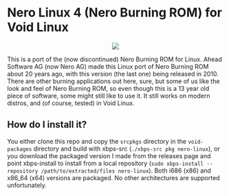 # Nero Linux 4 (Nero Burning ROM) for Void Linux

<p align="center"><img src="https://codeberg.org/th0razin3/vur/raw/branch/main/srcpkgs/nero-linux/nero-linux.png"></p>

This is a port of the (now discontinued) Nero Burning ROM for Linux. Ahead Software AG (now Nero AG) made this Linux port of Nero Burning ROM about 20 years ago, with this version (the last one) being released in 2010. There are other burning applications out here, sure, but some of us like the look and feel of Nero Burning ROM, so even though this is a 13 year old piece of software, some might still like to use it. It still works on modern distros, and (of course, tested) in Void Linux.

## How do I install it?

You either clone this repo and copy the `srcpkgs` directory in the `void-packages` directory and build with xbps-src (`./xbps-src pkg nero-linux`), or you download the packaged version I made from the releases page and point xbps-install to install from a local repository (`sudo xbps-install --repository /path/to/extracted/files nero-linux`). Both i686 (x86) and x86_64 (x64) versions are packaged. No other architectures are supported unfortunately.

